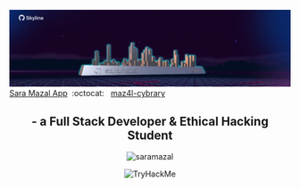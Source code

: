   ![saramazal Banner](/skyline2021.png)
 [Sara Mazal App](https://saramazal-pwa.glitch.me/)&nbsp; :octocat:  &nbsp; [maz4l-cybrary](https://app.cybrary.it/profile/maz4l)

 
<h2 align="center">- a Full Stack Developer & Ethical Hacking Student</h2>

<p align="center"> <img src="https://komarev.com/ghpvc/?username=saramazal&label=Profile%20views&color=0e75b6&style=flat" alt="saramazal" /> </p>
<p align="center">
<img src="https://tryhackme-badges.s3.amazonaws.com/maz4l.png" alt="TryHackMe"></p>









                 
                  
                 


